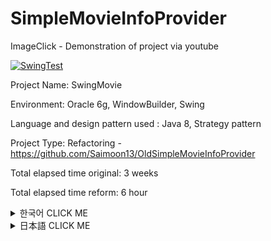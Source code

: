 # SimpleMovieInfoProvider

ImageClick - Demonstration of project via youtube

[![SwingTest](http://img.youtube.com/vi/sqHn9i6pRfg/0.jpg)](http://www.youtube.com/watch?v=sqHn9i6pRfg "SwingTest")

Project Name: SwingMovie

Environment: Oracle 6g, WindowBuilder, Swing

Language and design pattern used : Java 8, Strategy pattern

Project Type: Refactoring - https://github.com/Saimoon13/OldSimpleMovieInfoProvider

Total elapsed time original: 3 weeks

Total elapsed time reform: 6 hour

<details><summary>한국어 CLICK ME</summary>
<p>
  
  자바를 3주간 배우고 만든 Swing 프로젝트입니다.

영화 정보를 제공하고, 평가 코멘트를 입력할 수 있습니다.

위의 URL에 리펙토링 전의 프로젝트가 업로드 되어 있습니다.

제가 처음 프로젝트를 만들 때는 DesignPattern에 대한 지식도 없었고

코드의 중복도 신경쓰지 않았습니다. 기능만 제대로 한다면 별 문제 없다고 생각했습니다.

이젠 그렇지 않다는 걸 압니다.

그래서 최대한 중복을 제거하고, 배운 바를 적용해 보기로 했습니다.

기능은 위의 youtube 영상을 확인해주세요.

&nbsp;

## SwingMovie의 문제점

이 프로그램은 크게 4가지 문제가 있습니다. 하나씩 설명해보겠습니다.

** 1. 구성이 난잡하다 **

![alt text](https://github.com/Saimoon13/SimpleMovieInfoProvider/blob/master/libs/image%20for%20readme/01.png)

왼쪽이 리팩토링 전의 구성이고, 오른쪽이 리팩토링 이후의 구성입니다.
SwingMovie는 크게 3가지 기능으로 분류됩니다

* DB와 데이터를 처리하는 Connection 부분
* 자료형 클래스 Domain
* 사용자가 조작하는 화면 View

위의 세개 입니다.

&nbsp;

** 2. View에서 DB와 커넥션이 발생합니다. **

![alt text](https://github.com/Saimoon13/SimpleMovieInfoProvider/blob/master/libs/image%20for%20readme/02.png)

GUI, MyFrame_Login은 유저에게 보여주는 View입니다.

그런데 DB와의 Connection이 직접 발생하고 있습니다.

&nbsp;

Java의 클래스에서는 한 클래스에 한 기능이 이상적입니다.

불필요한 기능을 추가하는 것은 유지보수도 어렵게 하고, 코드를 읽기 힘들게도 합니다.

그러므로 1을 커넥션을 담당하는 클래스로 이동시킬 필요가 있습니다.

&nbsp;

** 3. DAO에서 중복 코드가 너무 많습니다. **

![alt text](https://github.com/Saimoon13/SimpleMovieInfoProvider/blob/master/libs/image%20for%20readme/03.png)

DB와의 연결을 관리하는 클래스 DAO의 메소드별로 같은 코드가 반복되고 있습니다.

* 접속의 Connection
* SQL문을 처리하는 PreparedStatement
* 데이터 셋의 ResultSet(Select문을 사용할 때만 이용)

이미지에서는 3행이지만, 30줄 정도의 코드입니다.

이러한 코드가 위의 2의 코드를 합해 6번의 코드가 사용됩니다.

30x6을 해서 같은 코드가 180행입니다.

이 중복을 해결해야합니다.

&nbsp;

** 4. Interface를 문자열의 이용에 사용하고 있습니다. **

![alt text](https://github.com/Saimoon13/SimpleMovieInfoProvider/blob/master/libs/image%20for%20readme/04.png)

인터페이스는 자료형을 구현하기 위해 사용한다는 하나의 약속입니다.

문자열의 구현을 위해 사용한다면, 다른 더 좋은 방법이 있습니다.

&nbsp;
&nbsp;

# 문제점의 해결방법

**문제 1(구성의 문제)의 해결방법**

위에서 해결했기 때문에 클래스의 설명을 하겠습니다.

![alt text](https://github.com/Saimoon13/SimpleMovieInfoProvider/blob/master/libs/image%20for%20readme/05.png)

* JdbcContext Class

먼저 이전에는 없던 JdbcContext가 생겼습니다.

이 클래스의 역할은 OracleDB와의 커넥션을 관리하는 부분입니다.

위에서 이야기했듯이 6번으로 총 180줄이 DB와의 연결을 위해 사용되고 있습니다.

그 중복문제를 해결하기 위한 클래스입니다.

* ProjectDAO Interface and implementation Class

ProjectDAO, ProjectDAOImple은 이전과 같이 DB의 접속을 관리하는 코드입니다.

하지만 그 코드의 효율이 좋지 못합니다.

밑에서 설명하겠습니다.

* StatementStrategy

StatementStrategy는 전략을 짜는 Interface입니다.

밑에서 설명하겠지만, DB 비슷하지만 살짝 다릅니다.
(Select의 문제)

때문에 사용하는 인터페이스입니다.


그 때문에 전략 패턴을 사용합니다.

이 전략패턴은 JdbcContext와 ProejctDAOImple에서 사용하게 됩니다


* Queries and queries.properties

Queries는 위에서 설명했듯이 문제 4를 해결하기 위한 클래스입니다.

Queries가 SQL명령어를 만들어주는 공장의 역할, properties가 제품의 역할을 합니다.



* その他

Connection 이외에는 크게 바뀐점이 없습니다.

Domain이나 View는 당시 만들 때도 순서에 맞추어서 테스트해가며 만들었기에

지금 손댄다면 문제가 생길 수 있다고 생각했습니다.

특별히 문제가 없어보이는 부분을 제외하고는 DB와의 연결 부분 개선에 집중했습니다.

&nbsp;

**문제 2(View에서 커넥션) 해결방법**

![alt text](https://github.com/Saimoon13/SimpleMovieInfoProvider/blob/master/libs/image%20for%20readme/06.png)

먼저 View의 커넥션 코드를 ProjectDAOImple로 이동합니다.

클래스는 하나의 목적을 위해 사용한다는 원칙을 지키기 위함입니다.


&nbsp;

**문제 3(중복 코드의 배제)의 해결방법**

문제 3이 가장 작업량이 많습니다.

먼저 DAOImple에 Connection의 코드를 배제합니다.

DAO(Data Access Object)는 그 이름대로 데이터 접근을 돕는 것이 가장 큰 역할을 합니다.

Connection자체의 생성은 그 목적에 맞지 않기에

다른 클래스에 맡기기로 합시다.

그 클래스가 JdbcContext입니다.

![alt text](https://github.com/Saimoon13/SimpleMovieInfoProvider/blob/master/libs/image%20for%20readme/07.png)

JdbcContext에서 주목해야할 점은 4군데 입니다.

1은 생성자에서 OracleDriver를 등록합니다.

JdbcContext를 불러내는 클래스가 ProjectDAOImple 하나이고

그 클래스는 싱글톤으로 설계되어 있습니다.

때문에 생성자는 한번만 불리게 됩니다.

2는 Insert, Update 등의 SQL 명령어를 처리하는 부분입니다.

코드는 이러합니다.

![alt text](https://github.com/Saimoon13/SimpleMovieInfoProvider/blob/master/libs/image%20for%20readme/08.png)

PreparedStatement를 포함하는 전략 클래스가 매개변수로 옵니다.

그 PReparedStatement를 실행하고 결과를 반환합니다.

3은 Select의 SQL명령어를 처리하는 메소드입니다.

Select문은 도중에 ResultSet을 사용하기에 별도의 매소드를 만들어줄 필요가 있습니다.

코드는 이러합니다.

![alt text](https://github.com/Saimoon13/SimpleMovieInfoProvider/blob/master/libs/image%20for%20readme/09.png)

ResultSet 데이터를 직접 리턴할 수는 없습니다.

Connection과 마찬가지로 ResultSet은 닫아주어야하는 데이터 객체이기 때문에

중간에 리턴해버리면 닫을 기회를 놓치게 되고

이것이 꾸준히 누적되면 메모리 누출로 프로그램 자체가 뻗어버립니다.

때문에 CacheRowSetImpl 형태로 리턴해줍니다.


이 다음은 JdbcConext클래스를 사용하는 Imple메소드를 봐주세요

이하가 Inset(Create) 메소드입니다.

![alt text](https://github.com/Saimoon13/SimpleMovieInfoProvider/blob/master/libs/image%20for%20readme/10.png)

왼쪽이 이전의 코드고 오른쪽이 Refactoring한 코드입니다.

코드의 간략화를 위해 Ramda식을 사용했습니다.

DB 접속에 관련된 역할은 JdbcConetext에 맡기기 때문에 이 메소드의 역할은 PreparedStatement를 포함한 전략을 만들고

전송하는 역할입니다. DAO의 목적에 충실하고 있습니다.


왼쪽과 비교한 오른쪽이 확실히 간략화되어있습니다.

&nbsp;

esultSet을 사용한 Select문도 전후를 비교해보겠습니다.

![alt text](https://github.com/Saimoon13/SimpleMovieInfoProvider/blob/master/libs/image%20for%20readme/11.png)

기본은 위의 코드와 같지만, CacheRowSetImpl을 사용하여 데이터 작업을 하고 있는 점이 다릅니다.

&nbsp;

**문제 4(SQL명령의 처리)의 해결방법**

Queries와 Queries.properties는 SQL문을 Interface에 보관하는 문제를 해결하기 위한 클래스와 properties입니다.

Queries클래스를 봅시다.

![alt text](https://github.com/Saimoon13/SimpleMovieInfoProvider/blob/master/libs/image%20for%20readme/12.png)

Queries.properties를 찾아서 그 경로를 보관합니다.

싱글톤으로 처리되어 있습니다.

리팩토링하기 이전 Interface와 클래스가 이용하는 properties의 내용입니다.

![alt text](https://github.com/Saimoon13/SimpleMovieInfoProvider/blob/master/libs/image%20for%20readme/13.png)

이전보다 쉽게 되어있다고 생각합니다.

실제로 Query를 불러보겠습니다.

![alt text](https://github.com/Saimoon13/SimpleMovieInfoProvider/blob/master/libs/image%20for%20readme/14.png)

조금 길어졌지만, 객체지향측면에선 훨씬 좋다고 생각합니다.

&nbsp;
&nbsp;

## Refactoring후의 감상

혼자서 공부한 내용을 정리해봤습니다.

책으로만 공부하는 것과는 또 다른 느낌이었습니다.

앞으로도 이런 기회를 계속 만들어가야겠다는 생각이 들었습니다.
  
</p>
</details>

<details><summary>日本語 CLICK ME</summary>
<p>
  
## 開発の動機


始めてJavaを3週間学んで作ったSwingプロジェクトです。

映画の情報を提供して、
映画を見た人のコメントを入力するプロジェクトです。

Refactoring前のプログラムは上のURLをアップロードしております。


私が最初作る時は、DesignPatternに対する知識もなかったし、

「コードの重複を避けるべき。」という意識もありませんでした。

単に機能の完成だけしていれば、それでよいプログラムだと思いました。


半年が過ぎた今はそうじゃないことを知っております。

よいプログラムを作るためには、

コードの重複は最大限避ける必要があり、
読みやすいコードにするべきだという事実を知っております。

そのため、昔作ったこのプログラムをRefactoringしようと思いました。

プロジェクトの機能は、上のYoutubeを見てください。




## SwingMovieの問題点


このプログラムは大きく四つの問題があります。
一つ一つ説明させて頂きます。


&nbsp;

**１．構成が雑すぎます。**

![alt text](https://github.com/Saimoon13/SimpleMovieInfoProvider/blob/master/libs/image%20for%20readme/01.png)

左が直す前の構成で、右が直した構成です。
SwingMovieは大きく三つの機能で分けられております。

* DBとのデータを処理する「Connect」
* 資料の処理をより簡単にするための「Domain」
* ユーザーに見せる「View」

それを右のように改善できます。

&nbsp;

**２．ViewでDBとのConnectが発生しています。**

![alt text](https://github.com/Saimoon13/SimpleMovieInfoProvider/blob/master/libs/image%20for%20readme/02.png)

GUI、MyFrame_Loginはユーザーに見せるための処です。

なので、プログラムの外見を具現化しております。

そういうクラスでDBのConnectが直接行われております。

&nbsp;

Javaのクラスでは一クラスに一つの機能が理想的です。

不要な機能の追加はコードの読み取りを難しくしますし、

メンテナンスも困難にします。

ですので、「１」はConnectを担当するクラスに移す必要があります。

&nbsp;

**３．DAOで重複コードが多すぎます。**

![alt text](https://github.com/Saimoon13/SimpleMovieInfoProvider/blob/master/libs/image%20for%20readme/03.png)
DBとのConnectを管理するクラスDAOにメソッドごとに
同じことが繰り返しています。

* 接続のConnection
* SQLコマンドのPreparedStatement
* データセットのResultSet（Select文を使う時のみ使います）

イメージでは3行のみですけれども、本来は各30行ほどのコードです。

上の２のコードと合わせれば「6回」の同じコードが使われ

30ｘ６をして、似ているコードが「180行」使われております。

別の方法を考案して、重複を抑える必要があります。

&nbsp;

**４．Interfaceを文字列の利用に使っています。**

![alt text](https://github.com/Saimoon13/SimpleMovieInfoProvider/blob/master/libs/image%20for%20readme/04.png)

Interfaceは「データを実装するために使う」という一つの約束です。

文字列を使う為の使用はよくありません。他の方法を探す必要があります。

&nbsp;
&nbsp;

## 問題点の解決方法

**問題 1（構成の問題）の解決方法**

この問題点は上でもう解決しましたので、クラスの説明をさせて頂きます。

![alt text](https://github.com/Saimoon13/SimpleMovieInfoProvider/blob/master/libs/image%20for%20readme/05.png)

* JdbcContext Class

まず、以前にはなかったJdbcContextが出来ました。

このクラスの役割はOracleDBからのConnectionを管理することです。

先に話してましたが、以前のコードは合わせて6回のConnectionを呼び出して、作っております。

その重複問題を解決するためのクラスです。

* ProjectDAO Interface and implementation Class

ProjectDAO、ProjectDAOImpleは以前と同じく、DB交流のためのクラスですが

その中のコードの効率性は確実によくなっております。

後ほど説明させていただきます。

* StatementStrategy

StatementStrategyは戦略を練るためのInterfaceです。

後にも説明しますが、DBからの接近のコードは似ているように見えて

中身は違う処がありませて、一律的には処理できません。


その為にStrategyPatternを使いました。

このStrategyPatternはJdbcContextと、ProjectDAOImpleで使うことになります。

StrategyPatternをご存知ではないお方は、自分が整理しておいた投稿があります。

ぜひ、下のURLをご参考お願い致します。

https://meaownworld.blogspot.kr/2018/03/strategy-pattern.html



* Queries and queries.properties

Queriesは上で述べました問題 4を解決するためのクラスです。

QueriesがSQLコマンドを作ってくれる工場の役を、queries.propertiesが製品の役をします。

* その他

Connection以外に大きく変わったことはありません。

DomainやViewは最初作る時も大分手を込んで作っておりますし、

特に大きな問題点も見えないので、Connectionのコード効率化が優先だと判断致しました。

&nbsp;

**問題 2（ViewでのConnectionの発生）の解決方法**

![alt text](https://github.com/Saimoon13/SimpleMovieInfoProvider/blob/master/libs/image%20for%20readme/06.png)

まず、ViewのConnectionコードをProjectDAOImpleに移しました。

「クラスは一つの目的の為に使う」という原則を守るためです。

&nbsp;

**問題 3（重複コードの排除）の解決方法**

問題 3は一番修正点が多いConnectionのクラス作りです。

まず、DAOImpleにConnectionのコードを排除します。

DAO(Data Access Object)はその名の通りデータのアクセスを手伝うオブゼダートを作ることが一番の使命です。

Connection自体を生成してはその二つの目的を持つことになりますので

別のクラスに任せた方がいいです。

そのクラスがこのJdbcContextです。

![alt text](https://github.com/Saimoon13/SimpleMovieInfoProvider/blob/master/libs/image%20for%20readme/07.png)

JdbcContextのポイントは四つあります。

１はコンストラクタにOracleDriverを呼び出しています。

JdbcContextを呼び出すクラスはProjectDAOImpleクラスのみで

そのProjectDAOImpleはシングルトンになっています。

(シングルトンを知らないお方は、こっちらに整理しておきました

https://meaownworld.blogspot.kr/2018/02/effective-java-3.html)

なので、コンストラクタは一回だけ呼ばれることになり。PCのリソースを節約してくれます。

２はInsert, update, deleteなどのSQLコマンドを処理するためのメソッドです。

中身はこうなっております。

![alt text](https://github.com/Saimoon13/SimpleMovieInfoProvider/blob/master/libs/image%20for%20readme/08.png)

ProjectDAOImpleからPreparedStatementを含んだ戦略がパラメータに入ってくると

そのPreparedStatementを実行し、結果を返します。

３はSelectのSQLコマンドを処理するためのメソッドです。

Select文は途中ResultSetを使うため、別のメソッドを作れざる負えないです。

中身はこんな風になっております。

![alt text](https://github.com/Saimoon13/SimpleMovieInfoProvider/blob/master/libs/image%20for%20readme/09.png)

ResultSetは直接リターンすることはできません。

ResultSetを開けて、そのオブゼダートをリターンすればResultSetをを閉じる機会を失います。

ResultSetを閉じない場合、メモリのリークが起こります。そのうえ

CacheRowSetImplの形でリターンするように仕組まれております。


それではこのJdbcContextクラスを使うImpleのメソッドを見てみます。

以下はInsert(Create)のメソッドです。

![alt text](https://github.com/Saimoon13/SimpleMovieInfoProvider/blob/master/libs/image%20for%20readme/10.png)

左が以前のコードで、右がRefactoringしたコードです。

ここではコードを簡略化するため、Ramda式を使いました。

DBConnectionに必要なコードはJdbcContextクラスに任せたので、このメソッドの役目は

ただ、PreparedStatementを含んだストラテジーを作り、転送することのみです。

DAOの目的を忠実に果たしています。

左に比べれば右のコードが確実に簡略化しております。


&nbsp;

ResultSetを使うSelect文も前後を比べてみます。

![alt text](https://github.com/Saimoon13/SimpleMovieInfoProvider/blob/master/libs/image%20for%20readme/11.png)

基本は上のコードと同じくですが、CachedRowSetImplを使ってデータの作業をしていることが違います。

&nbsp;

**問題 4（SQLコマンドの管理）の解決方法**

Queriesとqueries.propertiesはInterfaceにSQL文を格納する問題点を解決するため作っております。

Queriesクラスを見てください。

![alt text](https://github.com/Saimoon13/SimpleMovieInfoProvider/blob/master/libs/image%20for%20readme/12.png)

queries.propertiesを探し、その経路を保管しています。

そして、シングルトンの処理になっています。

Refactoring以前Interfaceと、このクラスが利用するpropertiesの内容です。

![alt text](https://github.com/Saimoon13/SimpleMovieInfoProvider/blob/master/libs/image%20for%20readme/13.png)

以前より大分よくなってると思います。


実際にQueryを呼び出す時の変化です。

![alt text](https://github.com/Saimoon13/SimpleMovieInfoProvider/blob/master/libs/image%20for%20readme/14.png)

少し、長くなりましたが、効率的オブジェクト指向の為には以後の方が確実によい方法だと思います。

&nbsp;
&nbsp;

## Refactoring後の感想

教育を修了した後、一人で勉強したことを使ってRefactoringしてみました。

本で勉強することと、実際に適用することはかなり違いがあると感じました。

適用はすこし難しい処もあったけれども、実力があがった感じがします。

これからも、新しいものを学ぶことばかりではなく、着実に適用して行きたいと思っております。

</p>
</details>
